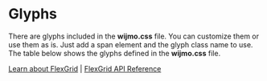 Glyphs
======

There are glyphs included in the **wijmo.css** file. You can customize them or use them as is. Just add a span element and the glyph class name to use. The table below shows the glyphs defined in the **wijmo.css** file.

[Learn about FlexGrid](https://www.grapecity.com/wijmo/flexgrid-javascript-data-grid) | [FlexGrid API Reference](https://www.grapecity.com/wijmo/api/classes/wijmo_grid.flexgrid.html)